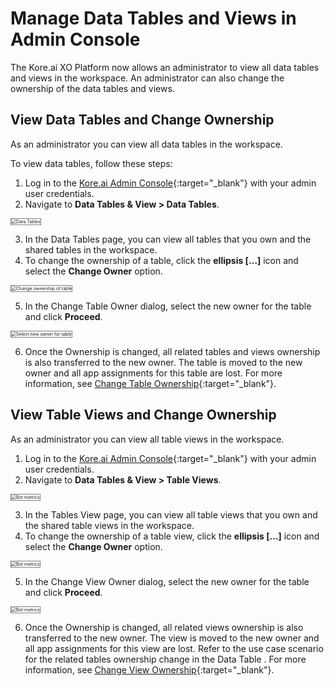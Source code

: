 # Manage Data Tables and Views in Admin Console

The Kore.ai XO Platform now allows an administrator to view all data tables and views in the workspace. An administrator can also change the ownership of the data tables and views.


## View Data Tables and Change Ownership

As an administrator you can view all data tables in the workspace.

To view data tables, follow these steps:

1. Log in to the [Kore.ai Admin Console](https://qa1-bots.kore.ai/admin/){:target="_blank"} with your admin user credentials.
2. Navigate to **Data Tables & View > Data Tables**.  
<img src="../images/data-table-admin.png" alt="Data Tables" title="Data Tables" style="border: 1px solid gray;zoom:50%;"/>

3. In the Data Tables page, you can view all tables that you own and the shared tables in the workspace.
4. To change the ownership of a table, click the **ellipsis […]** icon and select the **Change Owner** option.  
<img src="../images/data-table-admin1.png" alt="Change ownership of table" title="Change ownership of table" style="border: 1px solid gray;zoom:50%;"/>

5. In the Change Table Owner dialog, select the new owner for the table and click **Proceed**.  
<img src="../images/data-table-admin2.png" alt="Select new owner for table" title="Select new owner for table" style="border: 1px solid gray;zoom:50%;"/>

6. Once the Ownership is changed, all related tables and views ownership is also transferred to the new owner. The table is moved to the new owner and all app assignments for this table are lost. For more information, see [Change Table Ownership](https://developer.kore.ai/docs/bots/advanced-topics/data-table/#Change_Table_Owner){:target="_blank"}.

 
## View Table Views and Change Ownership

As an administrator you can view all table views in the workspace.

1. Log in to the [Kore.ai Admin Console](https://qa1-bots.kore.ai/admin/){:target="_blank"} with your admin user credentials.
2. Navigate to **Data Tables & View > Table Views**.  
<img src="../images/data-view-admin.png" alt="Bot metrics" title="Bot metrics" style="border: 1px solid gray;zoom:50%;"/>

3. In the Tables View page, you can view all table views that you own and the shared table views in the workspace.
4. To change the ownership of a table view, click the **ellipsis […]** icon and select the **Change Owner** option.  
<img src="../images/data-view-admin1.png" alt="Bot metrics" title="Bot metrics" style="border: 1px solid gray;zoom:50%;"/>

5. In the Change View Owner dialog, select the new owner for the table and click **Proceed**.  
<img src="../images/data-view-admin2.png" alt="Bot metrics" title="Bot metrics" style="border: 1px solid gray;zoom:50%;"/>

6. Once the Ownership is changed, all related views ownership is also transferred to the new owner. The view is moved to the new owner and all app assignments for this view are lost. Refer to the use case scenario for the related tables ownership change in the Data Table . For more information, see [Change View Ownership](https://developer.kore.ai/docs/bots/advanced-topics/table-views/#Change_View_Ownership){:target="_blank"}.